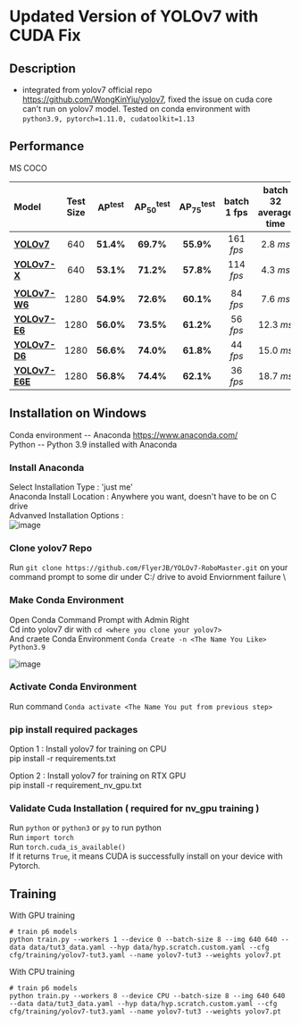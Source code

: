 # Updated Version of YOLOv7 with CUDA Fix

## Description

- integrated from yolov7 official repo https://github.com/WongKinYiu/yolov7, fixed the issue on cuda core can't run on yolov7 model. Tested on conda environment with `python3.9, pytorch=1.11.0, cudatoolkit=1.13`

## Performance 

MS COCO

| Model | Test Size | AP<sup>test</sup> | AP<sub>50</sub><sup>test</sup> | AP<sub>75</sub><sup>test</sup> | batch 1 fps | batch 32 average time |
| :-- | :-: | :-: | :-: | :-: | :-: | :-: |
| [**YOLOv7**](https://github.com/WongKinYiu/yolov7/releases/download/v0.1/yolov7.pt) | 640 | **51.4%** | **69.7%** | **55.9%** | 161 *fps* | 2.8 *ms* |
| [**YOLOv7-X**](https://github.com/WongKinYiu/yolov7/releases/download/v0.1/yolov7x.pt) | 640 | **53.1%** | **71.2%** | **57.8%** | 114 *fps* | 4.3 *ms* |
|  |  |  |  |  |  |  |
| [**YOLOv7-W6**](https://github.com/WongKinYiu/yolov7/releases/download/v0.1/yolov7-w6.pt) | 1280 | **54.9%** | **72.6%** | **60.1%** | 84 *fps* | 7.6 *ms* |
| [**YOLOv7-E6**](https://github.com/WongKinYiu/yolov7/releases/download/v0.1/yolov7-e6.pt) | 1280 | **56.0%** | **73.5%** | **61.2%** | 56 *fps* | 12.3 *ms* |
| [**YOLOv7-D6**](https://github.com/WongKinYiu/yolov7/releases/download/v0.1/yolov7-d6.pt) | 1280 | **56.6%** | **74.0%** | **61.8%** | 44 *fps* | 15.0 *ms* |
| [**YOLOv7-E6E**](https://github.com/WongKinYiu/yolov7/releases/download/v0.1/yolov7-e6e.pt) | 1280 | **56.8%** | **74.4%** | **62.1%** | 36 *fps* | 18.7 *ms* |

## Installation on Windows 

Conda environment -- Anaconda https://www.anaconda.com/ \
Python -- Python 3.9 installed with Anaconda

### Install Anaconda
Select Installation Type : 'just me' \
Anaconda Install Location : Anywhere you want, doesn't have to be on C drive \
Advanved Installation Options : \
![image](https://user-images.githubusercontent.com/56321690/202285992-e6f95310-7aa7-4997-a186-059bd7886b8d.png)


### Clone yolov7 Repo 
Run `git clone https://github.com/FlyerJB/YOLOv7-RoboMaster.git` on your command prompt to some dir under C:/ drive to avoid Enviornment failure \
    
### Make Conda Environment
Open Conda Command Prompt with Admin Right \
Cd into yolov7 dir with `cd <where you clone your yolov7>` \
And craete Conda Environment
`Conda Create -n <The Name You Like> Python3.9` 

![image](https://user-images.githubusercontent.com/56321690/202287922-1a6b9a71-49ef-4d40-b759-ec4ddd641317.png)
### Activate Conda Environment
Run command `Conda activate <The Name You put from previous step>` 

### pip install required packages
Option 1 : Install yolov7 for training on CPU \
pip install -r requirements.txt

Option 2 : Install yolov7 for training on RTX GPU \
pip install -r requirement_nv_gpu.txt

### Validate Cuda Installation ( required for nv_gpu training )
Run `python` or `python3` or `py` to run python \
Run `import torch` \
Run `torch.cuda_is_available()` \
If it returns `True`, it means CUDA is successfully install on your device with Pytorch. 


## Training

With GPU training

``` shell
# train p6 models
python train.py --workers 1 --device 0 --batch-size 8 --img 640 640 --data data/tut3_data.yaml --hyp data/hyp.scratch.custom.yaml --cfg cfg/training/yolov7-tut3.yaml --name yolov7-tut3 --weights yolov7.pt
```
With CPU training

``` shell
# train p6 models
python train.py --workers 8 --device CPU --batch-size 8 --img 640 640 --data data/tut3_data.yaml --hyp data/hyp.scratch.custom.yaml --cfg cfg/training/yolov7-tut3.yaml --name yolov7-tut3 --weights yolov7.pt
```

